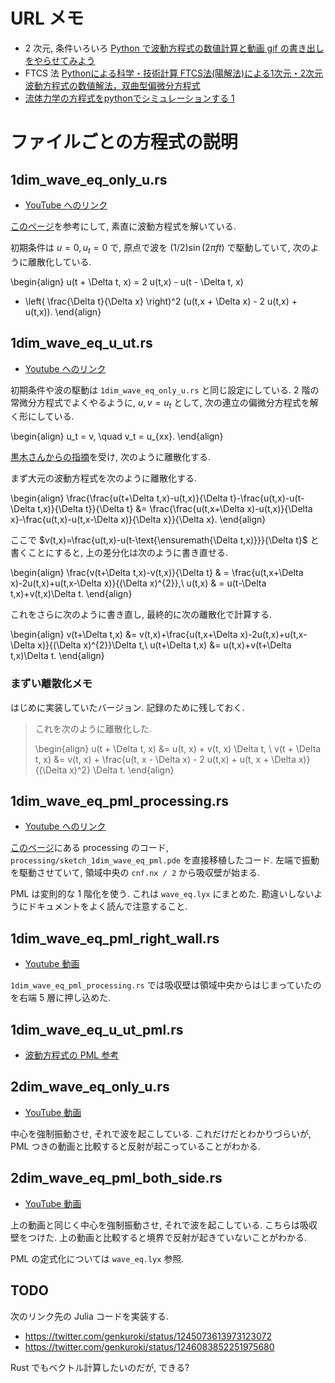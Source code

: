 # URL メモ
- 2 次元, 条件いろいろ [Python で波動方程式の数値計算と動画 gif の書き出しをやらせてみよう](http://wakabame.hatenablog.com/entry/2018/03/07/205717)
- FTCS 法 [Pythonによる科学・技術計算 FTCS法(陽解法)による1次元・2次元波動方程式の数値解法，双曲型偏微分方程式](https://qiita.com/sci_Haru/items/8535f435ffa1febcd445)
- [流体力学の方程式をpythonでシミュレーションする 1](https://qiita.com/moootoko/items/3f89efc0d6aff7c1c066)

# ファイルごとの方程式の説明
## 1dim_wave_eq_only_u.rs
- [YouTube へのリンク](https://www.youtube.com/watch?v=spe1Yp2_vVI&feature=youtu.be)

[このページ](http://www.yamamo10.jp/yamamoto/lecture/2004/5E/partial_diff/text_wave/html/node2.html)を参考にして,
素直に波動方程式を解いている.

初期条件は $u = 0, u_t = 0$ で,
原点で波を $(1/2) \sin (2 \pi f t)$ で駆動していて,
次のように離散化している.

\begin{align}
u(t + \Delta t, x) =
2 u(t,x) - u(t - \Delta t, x)
+ \left( \frac{\Delta t}{\Delta x} \right)^2 (u(t,x + \Delta x) - 2 u(t,x) + u(t,x)).
\end{align}

## 1dim_wave_eq_u_ut.rs
- [Youtube へのリンク](https://www.youtube.com/watch?v=ILb9vJI6uQg&list=PLSBzltjFopraTJUYDMXnj1GdYCdR0QyzU&index=88&t=0s)

初期条件や波の駆動は `1dim_wave_eq_only_u.rs` と同じ設定にしている.
2 階の常微分方程式でよくやるように, $u, v = u_t$ として,
次の連立の偏微分方程式を解く形にしている.

\begin{align}
u_t = v, \quad v_t = u_{xx}.
\end{align}

[黒木さんからの指摘](https://twitter.com/genkuroki/status/1245037226284552199)を受け,
次のように離散化する.

まず大元の波動方程式を次のように離散化する.

\begin{align}
\frac{\frac{u(t+\Delta t,x)-u(t,x)}{\Delta t}-\frac{u(t,x)-u(t-\Delta t,x)}{\Delta t}}{\Delta t} &=
\frac{\frac{u(t,x+\Delta x)-u(t,x)}{\Delta x}-\frac{u(t,x)-u(t,x-\Delta x)}{\Delta x}}{\Delta x}.
\end{align}

ここで $v(t,x)=\frac{u(t,x)-u(t-\text{\ensuremath{\Delta t,x)}}}{\Delta t}$ と書くことにすると,
上の差分化は次のように書き直せる.

\begin{align}
\frac{v(t+\Delta t,x)-v(t,x)}{\Delta t} & =
\frac{u(t,x+\Delta x)-2u(t,x)+u(t,x-\Delta x)}{(\Delta x)^{2}},\\
u(t,x) & =
u(t-\Delta t,x)+v(t,x)\Delta t.
\end{align}

これをさらに次のように書き直し,
最終的に次の離散化で計算する.

\begin{align}
v(t+\Delta t,x) &=
v(t,x)+\frac{u(t,x+\Delta x)-2u(t,x)+u(t,x-\Delta x)}{(\Delta x)^{2}}\Delta t,\\
u(t+\Delta t,x) &=
u(t,x)+v(t+\Delta t,x)\Delta t.
\end{align}

### まずい離散化メモ
はじめに実装していたバージョン.
記録のために残しておく.

> これを次のように離散化した.
>
> \begin{align}
> u(t + \Delta t, x) &=
> u(t, x) + v(t, x) \Delta t, \\
> v(t + \Delta t, x) &=
> v(t, x) + \frac{u(t, x - \Delta x) - 2 u(t,x) + u(t, x + \Delta x)}{(\Delta x)^2} \Delta t.
> \end{align}

## 1dim_wave_eq_pml_processing.rs
- [Youtube へのリンク](https://www.youtube.com/watch?v=pwHatoXioR8&feature=youtu.be)

[このページ](https://qiita.com/tobira-code/items/bd62daa19c42ba169cf2)にある processing のコード,
`processing/sketch_1dim_wave_eq_pml.pde` を直接移植したコード.
左端で振動を駆動させていて,
領域中央の `cnf.nx / 2` から吸収壁が始まる.

PML は変則的な 1 階化を使う.
これは `wave_eq.lyx` にまとめた.
勘違いしないようにドキュメントをよく読んで注意すること.

## 1dim_wave_eq_pml_right_wall.rs
- [Youtube 動画](https://www.youtube.com/watch?v=qJapxtwSR3k)

`1dim_wave_eq_pml_processing.rs` では吸収壁は領域中央からはじまっていたのを右端
5 層に押し込めた.

## 1dim_wave_eq_u_ut_pml.rs
- [波動方程式の PML 参考](https://qiita.com/tobira-code/items/bd62daa19c42ba169cf2)

## 2dim_wave_eq_only_u.rs
- [YouTube 動画](https://www.youtube.com/watch?v=Wl5gEDZ-bgU)

中心を強制振動させ, それで波を起こしている.
これだけだとわかりづらいが,
PML つきの動画と比較すると反射が起こっていることがわかる.

## 2dim_wave_eq_pml_both_side.rs
- [YouTube 動画](https://www.youtube.com/watch?v=VUUlgO72v4w)

上の動画と同じく中心を強制振動させ, それで波を起こしている.
こちらは吸収壁をつけた.
上の動画と比較すると境界で反射が起きていないことがわかる.

PML の定式化については `wave_eq.lyx` 参照.

## TODO
次のリンク先の Julia コードを実装する.

- <https://twitter.com/genkuroki/status/1245073613973123072>
- <https://twitter.com/genkuroki/status/1246083852251975680>

Rust でもベクトル計算したいのだが, できる?
